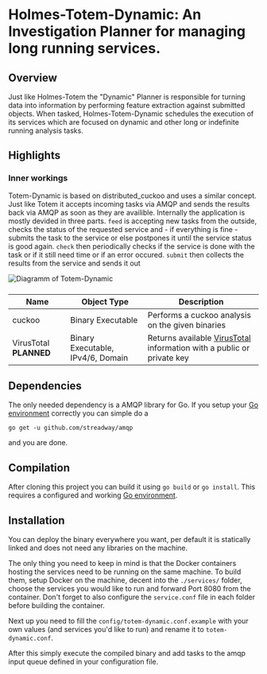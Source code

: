 # Holmes-Totem-Dynamic: An Investigation Planner for managing long running services.

## Overview

Just like Holmes-Totem the "Dynamic" Planner is responsible for turning data into information by performing feature extraction against submitted objects. When tasked, Holmes-Totem-Dynamic schedules the execution of its services which are focused on dynamic and other long or indefinite running analysis tasks. 


## Highlights

### Inner workings

Totem-Dynamic is based on distributed_cuckoo and uses a similar concept. Just like Totem it accepts incoming tasks via AMQP and sends the results back via AMQP as soon as they are availible.
Internally the application is mostly devided in three parts. `feed` is accepting new tasks from the outside, checks the status of the requested service and - if everything is fine - submits the task to the service or else postpones it until the service status is good again.  `check` then periodically checks if the service is done with the task or if it still need time or if an error occured. `submit` then collects the results from the service and sends it out 

![Diagramm of Totem-Dynamic](https://i.imgur.com/WmZzxzF.png)

###

| Name               | Object Type           | Description     |
| ------------------ | --------------------- | --------------- |
| cuckoo             | Binary Executable     | Performs a cuckoo analysis on the given binaries
| VirusTotal **PLANNED**         | Binary Executable, IPv4/6, Domain | Returns available [VirusTotal](https://www.virustotal.com/) information with a public or private key

## Dependencies

The only needed dependency is a AMQP library for Go. If you setup your [Go environment](https://golang.org/doc/install) correctly you can simple do a

    go get -u github.com/streadway/amqp

and you are done.


## Compilation

After cloning this project you can build it using `go build` or `go install`. This requires a configured and working [Go environment](https://golang.org/doc/install).


## Installation

You can deploy the binary everywhere you want, per default it is statically linked and does not need any libraries on the machine.

The only thing you need to keep in mind is that the Docker containers hosting the services need to be running on the same machine. To build them, setup Docker on the machine, decent into the `./services/` folder, choose the services you would like to run and forward Port 8080 from the container. Don't forget to also configure the `service.conf` file in each folder before building the container.

Next up you need to fill the `config/totem-dynamic.conf.example` with your own values (and services you'd like to run) and rename it to `totem-dynamic.conf`.

After this simply execute the compiled binary and add tasks to the amqp input queue defined in your configuration file.
